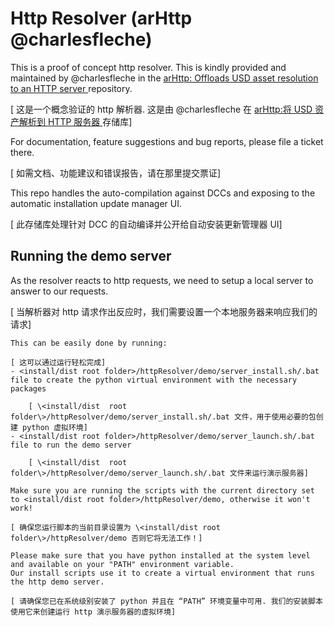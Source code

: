 # Http Resolver (arHttp @charlesfleche)

This is a proof of concept http resolver. This is kindly provided and maintained by @charlesfleche in the [arHttp: Offloads USD asset resolution to an HTTP server
](https://github.com/charlesfleche/arHttp) repository.

[ 这是一个概念验证的 http 解析器. 这是由 @charlesfleche 在 [arHttp:将 USD 资产解析到 HTTP 服务器
](https://github.com/charlesfleche/arHttp) 存储库]

For documentation, feature suggestions and bug reports, please file a ticket there.

[ 如需文档、功能建议和错误报告，请在那里提交票证]

This repo handles the auto-compilation against DCCs and exposing to the automatic installation update manager UI.

[ 此存储库处理针对 DCC 的自动编译并公开给自动安装更新管理器 UI]

## Running the demo server
As the resolver reacts to http requests, we need to setup a local server to answer to our requests.

[ 当解析器对 http 请求作出反应时，我们需要设置一个本地服务器来响应我们的请求]

~~~admonish tip
This can be easily done by running:

[ 这可以通过运行轻松完成]
- <install/dist root folder>/httpResolver/demo/server_install.sh/.bat file to create the python virtual environment with the necessary packages

    [ \<install/dist  root folder\>/httpResolver/demo/server_install.sh/.bat 文件，用于使用必要的包创建 python 虚拟环境]
- <install/dist root folder>/httpResolver/demo/server_launch.sh/.bat file to run the demo server

    [ \<install/dist  root folder\>/httpResolver/demo/server_launch.sh/.bat 文件来运行演示服务器]

Make sure you are running the scripts with the current directory set to <install/dist root folder>/httpResolver/demo, otherwise it won't work!

[ 确保您运行脚本的当前目录设置为 \<install/dist root folder\>/httpResolver/demo 否则它将无法工作！]
~~~

~~~admonish warning
Please make sure that you have python installed at the system level and available on your "PATH" environment variable.
Our install scripts use it to create a virtual environment that runs the http demo server.

[ 请确保您已在系统级别安装了 python 并且在 “PATH” 环境变量中可用. 我们的安装脚本使用它来创建运行 http 演示服务器的虚拟环境]
~~~